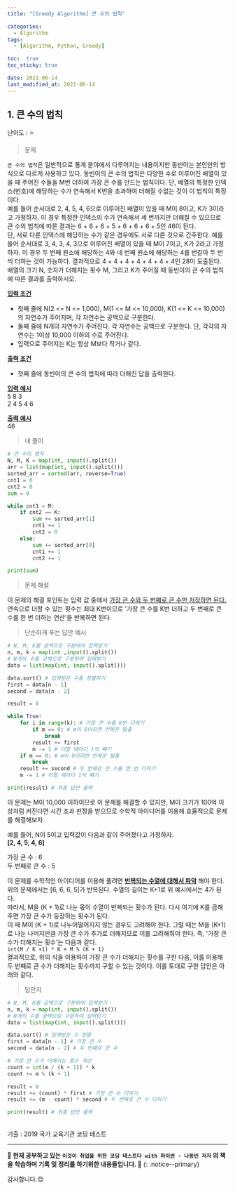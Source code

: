 ```yaml
---
title: "[Greedy Algorithm] 큰 수의 법칙"

categories:
  - Algorithm
tags:
  - [Algorithm, Python, Greedy]

toc:  true
toc_sticky: true

date: 2021-06-14
last_modified_at: 2021-06-14
---
```

## 1. 큰 수의 법칙  

난이도 : ⭐  

> 문제  

`큰 수의 법칙`은 일반적으로 통계 분야에서 다루어지는 내용이지만 동빈이는 본인만의 방식으로 다르게 사용하고 있다. 동빈이의 큰 수의 법칙은 다양한 수로 이루어진 배열이 있을 때 주어진 수들을 M번 더하여 가장 큰 수를 만드는 법칙이다. 단, 배열의 특정한 인덱스(번호)에 해당하는 수가 연속해서 K번을 초과하여 더해질 수없는 것이 이 법칙의 특징이다.  
예를 들어 순서대로 2, 4, 5, 4, 6으로 이루어진 배열이 있을 때 M이 8이고, K가 3이라고 가정하자. 이 경우 특정한 인덱스의 수가 연속해서 세 번까지만 더해질 수 있으므로 큰 수의 법칙에 따른 결과는 6 + 6 + 6 + 5 + 6 + 6 + 6 + 5인 46이 된다.  
단, 서로 다른 인덱스에 해당하는 수가 같은 경우에도 서로 다른 것으로 간주한다. 예를 들어 순서대로 3, 4, 3, 4, 3으로 이루어진 배열이 있을 때 M이 7이고, K가 2라고 가정하자. 이 경우 두 번째 원소에 해당하는 4와 네 번째 원소에 해당하는 4를 번갈아 두 번씩 더하는 것이 가능하다. 결과적으로 4 + 4 + 4 + 4 + 4 + 4 + 4인 28이 도출된다.  
배열의 크기 N, 숫자가 더해지는 횟수 M, 그리고 K가 주어질 때 동빈이의 큰 수의 법칙에 따른 결과를 출력하시오.  

**<u>입력 조건</u>**  
- 첫째 줄에 N(2 <= N <= 1,000), M(1 <= M <= 10,000), K(1 <= K <= 10,000)의 자연수가 주어지며, 각 자연수는 공백으로 구분한다.  
- 둘째 줄에 N개의 자연수가 주어진다. 각 자연수는 공백으로 구분한다. 단, 각각의 자연수는 1이상 10,000 이하의 수로 주어진다.  
- 입력으로 주어지는 K는 항상 M보다 작거나 같다.  

**<u>출력 조건</u>**  
- 첫째 줄에 동빈이의 큰 수의 법칙에 따라 더해진 답을 출력한다.  

**<u>입력 예시</u>**  
5 8 3  
2 4 5 4 6  

**<u>출력 예시</u>**  
46  

> 내 풀이  

```python
# 큰 수의 법칙
N, M, K = map(int, input().split())
arr = list(map(int, input().split()))
sorted_arr = sorted(arr, reverse=True)
cnt1 = 0
cnt2 = 0
sum = 0

while cnt1 < M:
    if cnt2 == K:
        sum += sorted_arr[1]
        cnt1 += 1
        cnt2 = 0
    else:
        sum += sorted_arr[0]
        cnt1 += 1
        cnt2 += 1

print(sum)
```

> 문제 해설  

이 문제의 해결 포인트는 입력 값 중에서 <u>가장 큰 수와 두 번째로 큰 수만 저장하면 된다. </u>  
연속으로 더할 수 있는 횟수는 최대 K번이므로 '가장 큰 수를 K번 더하고 두 번째로 큰 수를 한 번 더하는 연산'을 반복하면 된다.  

> 단순하게 푸는 답안 예시  

```python
# N, M, K를 공백으로 구분하여 입력받기
n, m, k = map(int ,input().split())
# N개의 수를 공백으로 구분하여 입력받기
data = list(map(int, input().split()))

data.sort() # 입력받은 수를 정렬하기
first = data[n - 1]
second = data[n - 2]

result = 0

while True:
    for i in range(k): # 가장 큰 수를 K번 더하기
        if m == 0: # m이 0이라면 반복문 탈출
            break
        result += first
        m -= 1 # 더할 때마다 1씩 빼기
    if m == 0: # m이 0이라면 반복문 탈출
        break
    result += second # 두 번째로 큰 수를 한 번 더하기
    m -= 1 # 더할 때마다 1씩 빼기

print(result) # 최종 답안 출력
```

이 문제는 M이 10,000 이하이므로 이 문제를 해결할 수 있지만, M이 크기가 100억 이상처럼 커진다면 시간 초과 판정을 받으므로 수학적 아이디어를 이용해 효율적으로 문제를 해결해보자.  

예를 들어, N이 5이고 입력값이 다음과 같이 주어졌다고 가정하자.  
**[2, 4, 5, 4, 6]**  

가장 큰 수 : 6  
두 번째로 큰 수 : 5  

이 문제를 수학적인 아이디어를 이용해 풀려면 **<u>반복되는 수열에 대해서 파악</u>** 해야 한다.  
위의 문제에서는 [6, 6, 6, 5]가 반복된다. 수열의 길이는 K+1로 위 예시에서는 4가 된다.  
따라서, M을 (K + 1)로 나눈 몫이 수열이 반복되는 횟수가 된다.  다시 여기에 K를 곱해주면 가장 큰 수가 등장하는 횟수가 된다.  
이 때 M이 (K + 1)로 나누어떨어지지 않는 경우도 고려해야 한다. 그럴 때는 M을 (K+1)로 나눈 나머지만큼 가장 큰 수가 추가로 더해지므로 이를 고려해줘야 한다. 즉, '가장 큰 수가 더해지는 횟수'는 다음과 같다.  
`int(M / K +1) * K + M % (K + 1)`  
결과적으로, 위의 식을 이용하여 가장 큰 수가 더해지는 횟수를 구한 다음, 이를 이용해 두 번째로 큰 수가 더해지는 횟수까지 구할 수 있는 것이다. 이를 토대로 구한 답안은 아래와 같다.  

> 답안지  

```python
# N, M, K를 공백으로 구분하여 입력받기
n, m, k = map(int, input().split())
# N개의 수를 공백으로 구분하여 입력받기
data = list(map(int, input().split()))

data.sort() # 입력받은 수 정렬
first = data[n - 1] # 가장 큰 수
second = data[n - 2] # 두 번째로 큰 수

# 가장 큰 수가 더해지는 횟수 계산
count = int(m / (k + 1)) * k
count += m % (k + 1)

result = 0
result += (count) * first # 가장 큰 수 더하기
result += (m - count) * second # 두 번째로 큰 수 더하기

print(result) # 최종 답안 출력
```
<br>
기출 : 2019 국가 교육기관 코딩 테스트  


---
**🐢 현재 공부하고 있는 `이것이 취업을 위한 코딩 테스트다 with 파이썬 - 나동빈 저자` 의 책을 학습하며 기록 및 정리를 하기위한 내용들입니다. 🐢**
{: .notice--primary}   

감사합니다.😊
